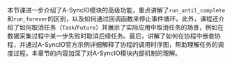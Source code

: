 本节课进一步介绍了A-SyncIO模块的高级功能，重点讲解了`run_until_complete`和`run_forever`的区别，以及如何通过回调函数来停止事件循环。此外，课程还介绍了如何取消任务（`Task`/`Future`）并展示了实际应用中取消任务的场景，例如在数据采集过程中某一步失败时取消后续任务。最后，讲解了如何在协程中嵌套协程，并通过A-SyncIO官方示例详细解释了协程的调用时序图，帮助理解任务的调度过程。本章节的内容加深了对A-SyncIO模块内部机制的理解。